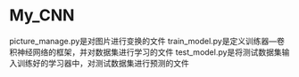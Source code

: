 # My_CNN 
picture_manage.py是对图片进行变换的文件
train_model.py是定义训练器—卷积神经网络的框架，并对数据集进行学习的文件
test_model.py是将测试数据集输入训练好的学习器中，对测试数据集进行预测的文件
